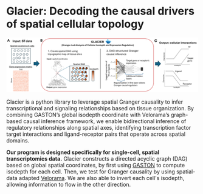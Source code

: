 # Glacier: Decoding the causal drivers of spatial cellular topology
![Figure 1](fig1.png)

Glacier is a python library to leverage spatial Granger causality to infer transcriptional and signaling relationships based on tissue organization. By combining GASTON’s global isodepth coordinate with Velorama’s graph-based causal inference framework, we enable bidirectional inference of regulatory relationships along spatial axes, identifying transcription factor target interactions and ligand-receptor pairs that operate across spatial domains.

**Our program is designed specifically for single-cell, spatial transcriptomics data.** Glacier constructs a directed acyclic graph (DAG) based on global spatial coordinates, by first using [GASTON](https://github.com/raphael-group/GASTON) to compute isodepth for each cell. Then, we test for Granger causality by using spatial-data adapted [Velorama](https://github.com/rs239/velorama). We are also able to invert each cell's isodepth, allowing information to flow in the other direction. 

